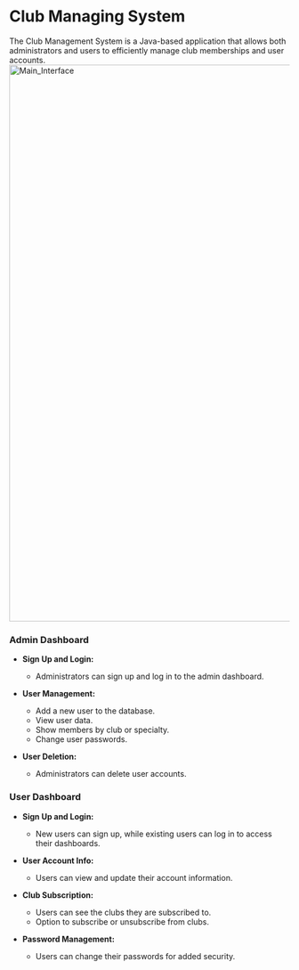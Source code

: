 # Club Managing System

The Club Management System is a Java-based application that allows both administrators and users to efficiently manage club memberships and user accounts.
              <img width="1000" alt="Main_Interface" src="https://github.com/FirasKahlaoui/JavaProjectDS/assets/93373607/966fbe2a-780d-43e3-aaf5-c4656729c079">
              
### Admin Dashboard

- **Sign Up and Login:**
  - Administrators can sign up and log in to the admin dashboard.

- **User Management:**
  - Add a new user to the database.
  - View user data.
  - Show members by club or specialty.
  - Change user passwords.

- **User Deletion:**
  - Administrators can delete user accounts.
### User Dashboard

- **Sign Up and Login:**
  - New users can sign up, while existing users can log in to access their dashboards.

- **User Account Info:**
  - Users can view and update their account information.

- **Club Subscription:**
  - Users can see the clubs they are subscribed to.
  - Option to subscribe or unsubscribe from clubs.

- **Password Management:**
  - Users can change their passwords for added security.
